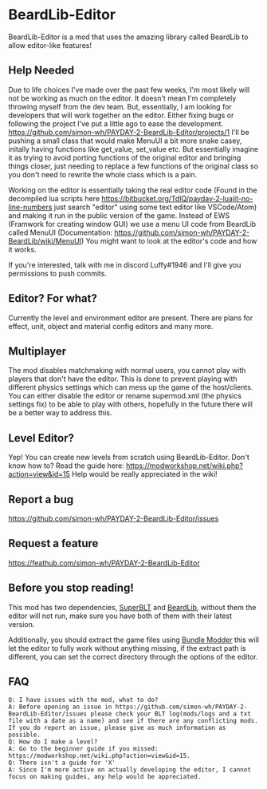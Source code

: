 # BeardLib-Editor

BeardLib-Editor is a mod that uses the amazing library called BeardLib to allow editor-like features!

## Help Needed
Due to life choices I've made over the past few weeks, I'm most likely will not be working as much on the editor. It doesn't mean I'm completely throwing myself from the dev team. But, essentially, I am looking for developers that will work together on the editor. Either fixing bugs or following the project I've put a little ago to ease the development.
https://github.com/simon-wh/PAYDAY-2-BeardLib-Editor/projects/1 I'll be pushing a small class that would make MenuUI a bit more snake casey, initally having functions like get_value, set_value etc. But essentially imagine it as trying to avoid porting functions of the original editor and bringing things closer, just needing to replace a few functions of the original class so you don't need to rewrite the whole class which is a pain.

Working on the editor is essentially taking the real editor code (Found in the decompiled lua scripts here https://bitbucket.org/TdlQ/payday-2-luajit-no-line-numbers just search "editor" using some text editor like VSCode/Atom) and making it run in the public version of the game. Instead of EWS (Framwork for creating window GUI) we use a menu UI code from BeardLib called MenuUI (Documentation: https://github.com/simon-wh/PAYDAY-2-BeardLib/wiki/MenuUI) You might want to look at the editor's code and how it works.

If you're interested, talk with me in discord Luffy#1946 and I'll give you permissions to push commits.

## Editor? For what?
Currently the level and environment editor are present. There are plans for effect, unit, object and material config editors and many more.

## Multiplayer
The mod disables matchmaking with normal users, you cannot play with players that don't have the editor.
This is done to prevent playing with different physics settings which can mess up the game of the host/clients.
You can either disable the editor or rename supermod.xml (the physics settings fix) to be able to play with others, hopefully in the future there will be a better way to address this.

## Level Editor?
Yep! You can create new levels from scratch using BeardLib-Editor.
Don't know how to? Read the guide here: https://modworkshop.net/wiki.php?action=view&id=15
Help would be really appreciated in the wiki!

## Report a bug
https://github.com/simon-wh/PAYDAY-2-BeardLib-Editor/issues

## Request a feature
https://feathub.com/simon-wh/PAYDAY-2-BeardLib-Editor

## Before you stop reading!
This mod has two dependencies, [SuperBLT](https://superblt.znix.xyz) and [BeardLib](https://modworkshop.net/mydownloads.php?action=view_down&did=14924), without them the editor will not run, make sure you have both of them with their latest version.

Additionally, you should extract the game files using [Bundle Modder](https://modworkshop.net/mydownloads.php?action=view_down&did=197) this will let the editor to fully work without anything missing, if the extract path is different, you can set the correct directory through the options of the editor.

## FAQ

    Q: I have issues with the mod, what to do?
    A: Before opening an issue in https://github.com/simon-wh/PAYDAY-2-BeardLib-Editor/issues please check your BLT log(mods/logs and a txt file with a date as a name) and see if there are any conflicting mods. If you do report an issue, please give as much information as possible.
    Q: How do I make a level?
    A: Go to the beginner guide if you missed: https://modworkshop.net/wiki.php?action=view&id=15.
    Q: There isn't a guide for 'X'
    A: Since I'm more active on actually developing the editor, I cannot focus on making guides, any help would be appreciated.
